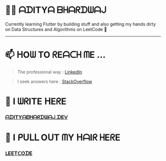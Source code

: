 # 👨‍💻 ᗩᗪITYᗩ ᗷᕼᗩᖇᗪᗯᗩᒍ

Currently learning Flutter by building stuff and also getting my hands dirty on Data Structures and Algorithms on LeetCode 🌱

---

# 📫 ᕼOᗯ TO ᖇEᗩᑕᕼ ᗰE ...

> The professional way : [LinkedIn](https://www.linkedin.com/in/ab4dev/)

> I seek answers here : [StackOverflow](https://stackoverflow.com/users/10179301/abdev)

# 🔬 I ᗯᖇITE ᕼEᖇE 

### [ᗩᗪITYᗩᗷᕼᗩᖇᗪᗯᗩᒍ.ᗪEᐯ](https://adityabhardwaj.dev)

# 😤 I ᑭᑌᒪᒪ OᑌT ᗰY ᕼᗩIᖇ ᕼEᖇE

### [ᒪEETᑕOᗪE](https://leetcode.com/nodarkcircles/)

<!---
nerdpepe/nerdpepe is a ✨ special ✨ repository because its `README.md` (this file) appears on your GitHub profile.
You can click the Preview link to take a look at your changes.
--->
